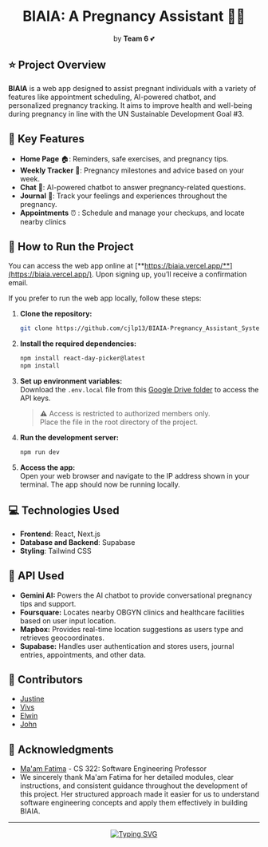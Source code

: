 
<h1 align="center">BIAIA: A Pregnancy Assistant 🤰💖</h1>
<p align="center">by <strong>Team 6</strong> 💕</p>

## ⭐ Project Overview
**BIAIA** is a web app designed to assist pregnant individuals with a variety of features like appointment scheduling, AI-powered chatbot, and personalized pregnancy tracking. It aims to improve health and well-being during pregnancy in line with the UN Sustainable Development Goal #3.

## 📱 Key Features
- **Home Page** 🏠: Reminders, safe exercises, and pregnancy tips.
- **Weekly Tracker** 📅: Pregnancy milestones and advice based on your week.
- **Chat** 💬: AI-powered chatbot to answer pregnancy-related questions.
- **Journal** 📓: Track your feelings and experiences throughout the pregnancy.
- **Appointments** ⏰ :  Schedule and manage your checkups, and locate nearby clinics

## 🏃 How to Run the Project

You can access the web app online at [**https://biaia.vercel.app/**](https://biaia.vercel.app/). Upon signing up, you’ll receive a confirmation email.

If you prefer to run the web app locally, follow these steps:

1. **Clone the repository:**

    ```bash
    git clone https://github.com/cjlp13/BIAIA-Pregnancy_Assistant_System
    ```

2. **Install the required dependencies:**

    ```bash
    npm install react-day-picker@latest
    npm install
    ```

3. **Set up environment variables:**  
   Download the `.env.local` file from this [Google Drive folder](https://drive.google.com/drive/folders/1ecKKWvv0CaN3ee86KD6KzQSfBND3tuLs) to access the API keys.  
   > ⚠️ Access is restricted to authorized members only.  
   Place the file in the root directory of the project.

4. **Run the development server:**

    ```bash
    npm run dev
    ```

5. **Access the app:**  
   Open your web browser and navigate to the IP address shown in your terminal. The app should now be running locally.



## 💻 Technologies Used
- **Frontend**: React, Next.js
- **Database and Backend**: Supabase
- **Styling**: Tailwind CSS


## 🧬 API Used
* **Gemini AI:** Powers the AI chatbot to provide conversational pregnancy tips and support.
* **Foursquare:** Locates nearby OBGYN clinics and healthcare facilities based on user input location.
* **Mapbox:** Provides real-time location suggestions as users type and retrieves geocoordinates. 
* **Supabase:** Handles user authentication and stores users, journal entries, appointments, and other data.

## 👥 Contributors
* [Justine](https://github.com/cjlp13)
* [Vivs](https://github.com/VivieneGarcia)  
* [Elwin](https://github.com/elwintheDEVisor) 
* [John](https://github.com/John-Yumul) 

## 🌷 Acknowledgments
* [Ma'am Fatima](https://github.com/marieemoiselle) - CS 322: Software Engineering Professor
* We sincerely thank Ma'am Fatima for her detailed modules, clear instructions, and consistent guidance throughout the development of this project. Her structured approach made it easier for us to understand software engineering concepts and apply them effectively in building BIAIA.
---
<p align="center">
  <a href="https://git.io/typing-svg">
    <img src="https://readme-typing-svg.demolab.com?font=&weight=500&size=17&duration=2000&pause=1000&color=F655A63&center=true&vCenter=true&width=435&lines=05+/+07+/+2025" alt="Typing SVG">
  </a>
</p>
